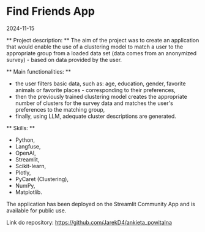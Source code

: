 # Find Friends App

2024-11-15

** Project description: **
The aim of the project was to create an application that would enable the use of a clustering model to match a user to the appropriate group from a loaded data set (data comes from an anonymized survey) - based on data provided by the user.

** Main functionalities: **
- the user filters basic data, such as: age, education, gender, favorite animals or favorite places - corresponding to their preferences,
- then the previously trained clustering model creates the appropriate number of clusters for the survey data and matches the user's preferences to the matching group,
- finally, using LLM, adequate cluster descriptions are generated.

** Skills: **
- Python,
- Langfuse,
- OpenAI,
- Streamlit,
- Scikit-learn,
- Plotly,
- PyCaret (Clustering),
- NumPy,
- Matplotlib.

The application has been deployed on the Streamlit Community App and is available for public use.

Link do repository: https://github.com/JarekD4/ankieta_powitalna




